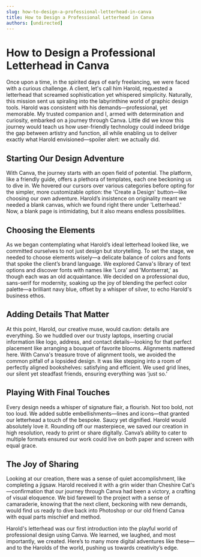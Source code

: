 ```yaml
---
slug: how-to-design-a-professional-letterhead-in-canva
title: How to Design a Professional Letterhead in Canva
authors: [undirected]
---
```



# How to Design a Professional Letterhead in Canva

Once upon a time, in the spirited days of early freelancing, we were faced with a curious challenge. A client, let's call him Harold, requested a letterhead that screamed sophistication yet whispered simplicity. Naturally, this mission sent us spiraling into the labyrinthine world of graphic design tools. Harold was consistent with his demands—professional, yet memorable. My trusted companion and I, armed with determination and curiosity, embarked on a journey through Canva. Little did we know this journey would teach us how user-friendly technology could indeed bridge the gap between artistry and function, all while enabling us to deliver exactly what Harold envisioned—spoiler alert: we actually did.

## Starting Our Design Adventure

With Canva, the journey starts with an open field of potential. The platform, like a friendly guide, offers a plethora of templates, each one beckoning us to dive in. We hovered our cursors over various categories before opting for the simpler, more customizable option: the 'Create a Design' button—like choosing our own adventure. Harold’s insistence on originality meant we needed a blank canvas, which we found right there under 'Letterhead.' Now, a blank page is intimidating, but it also means endless possibilities.

## Choosing the Elements

As we began contemplating what Harold’s ideal letterhead looked like, we committed ourselves to not just design but storytelling. To set the stage, we needed to choose elements wisely—a delicate balance of colors and fonts that spoke the client’s brand language. We explored Canva's library of text options and discover fonts with names like 'Lora' and 'Montserrat,' as though each was an old acquaintance. We decided on a professional duo, sans-serif for modernity, soaking up the joy of blending the perfect color palette—a brilliant navy blue, offset by a whisper of silver, to echo Harold's business ethos.

## Adding Details That Matter

At this point, Harold, our creative muse, would caution: details are everything. So we huddled over our trusty laptops, inserting crucial information like logo, address, and contact details—looking for that perfect placement like arranging a bouquet of favorite blooms. Alignments mattered here. With Canva's treasure trove of alignment tools, we avoided the common pitfall of a lopsided design. It was like stepping into a room of perfectly aligned bookshelves: satisfying and efficient. We used grid lines, our silent yet steadfast friends, ensuring everything was ‘just so.’

## Playing With Final Touches

Every design needs a whisper of signature flair, a flourish. Not too bold, not too loud. We added subtle embellishments—lines and icons—that granted our letterhead a touch of the bespoke. Saucy yet dignified. Harold would absolutely love it. Rounding off our masterpiece, we saved our creation in high resolution, ready to print or share digitally. Canva’s ability to cater to multiple formats ensured our work could live on both paper and screen with equal grace.

## The Joy of Sharing

Looking at our creation, there was a sense of quiet accomplishment, like completing a jigsaw. Harold received it with a grin wider than Cheshire Cat's—confirmation that our journey through Canva had been a victory, a crafting of visual eloquence. We bid farewell to the project with a sense of camaraderie, knowing that the next client, beckoning with new demands, would find us ready to dive back into Photoshop or our old friend Canva with equal parts mischief and method.

Harold's letterhead was our first introduction into the playful world of professional design using Canva. We learned, we laughed, and most importantly, we created. Here’s to many more digital adventures like these—and to the Harolds of the world, pushing us towards creativity’s edge.

